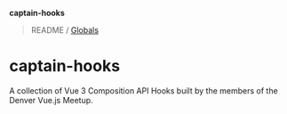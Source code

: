 **captain-hooks**

> README / [Globals](globals.md)

# captain-hooks

A collection of Vue 3 Composition API Hooks built by the members of the Denver Vue.js Meetup.

